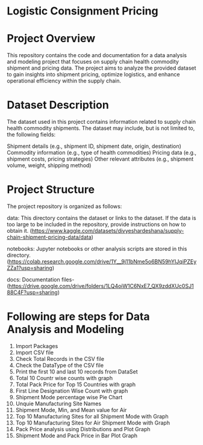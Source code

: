 # Logistic Consignment Pricing

# Project Overview
This repository contains the code and documentation for a data analysis and modeling project that focuses on supply chain health commodity shipment and pricing data. The project aims to analyze the provided dataset to gain insights into shipment pricing, optimize logistics, and enhance operational efficiency within the supply chain.

# Dataset Description
The dataset used in this project contains information related to supply chain health commodity shipments. 
The dataset may include, but is not limited to, the following fields:

Shipment details (e.g., shipment ID, shipment date, origin, destination)
Commodity information (e.g., type of health commodities)
Pricing data (e.g., shipment costs, pricing strategies)
Other relevant attributes (e.g., shipment volume, weight, shipping method)

# Project Structure
The project repository is organized as follows:

data: This directory contains the dataset or links to the dataset. If the data is too large to be included in the repository, provide instructions on how to obtain it.
        (https://www.kaggle.com/datasets/divyeshardeshana/supply-chain-shipment-pricing-data/data)
        
notebooks: Jupyter notebooks or other analysis scripts are stored in this directory.
        (https://colab.research.google.com/drive/1Y__9j11bNme5o6BN59hYIJqiPZEyZZa1?usp=sharing)

docs: Documentation files-
        (https://drive.google.com/drive/folders/1LQ4oiW1C6NxE7_QX9zddXUc0SJ188C4F?usp=sharing)


# Following are steps for Data Analysis and Modeling
1. Import Packages
2. Import CSV file
3. Check Total Records in the CSV file
4. Check the DataType of the CSV file
5. Print the first 10 and last 10 records from DataSet
6. Total 10 Countr wise counts with graph
7. Total Pack Price for Top 15 Countries with graph
8. First Line Designation Wise Count with graph
9. Shipment Mode percentage wise Pie Chart
10. Unquie Manufacturing Site Names
11. Shipment Mode, Min, and Mean value for Air
12. Top 10 Manufacturing Sites for all Shipment Mode with Graph
13. Top 10 Manufacturing Sites for Air Shipment Mode with Graph
14. Pack Price analysis using Distributions and Plot Graph
15. Shipment Mode and Pack Price in Bar Plot Graph
